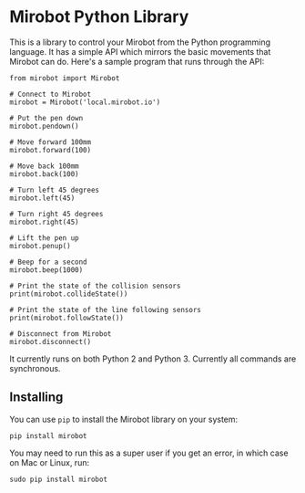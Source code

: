 # Mirobot Python Library

This is a library to control your Mirobot from the Python programming language. It has a simple API which mirrors the basic movements that Mirobot can do. Here's a sample program that runs through the API:

    from mirobot import Mirobot
    
    # Connect to Mirobot
    mirobot = Mirobot('local.mirobot.io')

    # Put the pen down
    mirobot.pendown()

    # Move forward 100mm
    mirobot.forward(100)

    # Move back 100mm
    mirobot.back(100)

    # Turn left 45 degrees
    mirobot.left(45)

    # Turn right 45 degrees
    mirobot.right(45)

    # Lift the pen up
    mirobot.penup()

    # Beep for a second
    mirobot.beep(1000)

    # Print the state of the collision sensors
    print(mirobot.collideState())

    # Print the state of the line following sensors
    print(mirobot.followState())

    # Disconnect from Mirobot
    mirobot.disconnect()

It currently runs on both Python 2 and Python 3. Currently all commands are synchronous.

## Installing

You can use `pip` to install the Mirobot library on your system:

    pip install mirobot

You may need to run this as a super user if you get an error, in which case on Mac or Linux, run:

    sudo pip install mirobot
